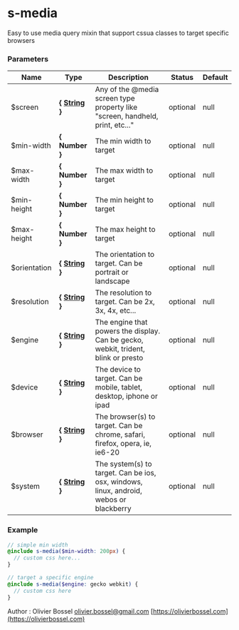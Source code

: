 # s-media

Easy to use media query mixin that support cssua classes to target specific browsers

### Parameters

| Name          | Type                                                                                                  | Description                                                                            | Status   | Default |
| ------------- | ----------------------------------------------------------------------------------------------------- | -------------------------------------------------------------------------------------- | -------- | ------- |
| \$screen      | **{ [String](http://www.sass-lang.com/documentation/file.SASS_REFERENCE.html#sass-script-strings) }** | Any of the @media screen type property like "screen, handheld, print, etc..."          | optional | null    |
| \$min-width   | **{ Number }**                                                                                        | The min width to target                                                                | optional | null    |
| \$max-width   | **{ Number }**                                                                                        | The max width to target                                                                | optional | null    |
| \$min-height  | **{ Number }**                                                                                        | The min height to target                                                               | optional | null    |
| \$max-height  | **{ Number }**                                                                                        | The max height to target                                                               | optional | null    |
| \$orientation | **{ [String](http://www.sass-lang.com/documentation/file.SASS_REFERENCE.html#sass-script-strings) }** | The orientation to target. Can be portrait or landscape                                | optional | null    |
| \$resolution  | **{ [String](http://www.sass-lang.com/documentation/file.SASS_REFERENCE.html#sass-script-strings) }** | The resolution to target. Can be 2x, 3x, 4x, etc...                                    | optional | null    |
| \$engine      | **{ [String](http://www.sass-lang.com/documentation/file.SASS_REFERENCE.html#sass-script-strings) }** | The engine that powers the display. Can be gecko, webkit, trident, blink or presto     | optional | null    |
| \$device      | **{ [String](http://www.sass-lang.com/documentation/file.SASS_REFERENCE.html#sass-script-strings) }** | The device to target. Can be mobile, tablet, desktop, iphone or ipad                   | optional | null    |
| \$browser     | **{ [String](http://www.sass-lang.com/documentation/file.SASS_REFERENCE.html#sass-script-strings) }** | The browser(s) to target. Can be chrome, safari, firefox, opera, ie, ie6-20            | optional | null    |
| \$system      | **{ [String](http://www.sass-lang.com/documentation/file.SASS_REFERENCE.html#sass-script-strings) }** | The system(s) to target. Can be ios, osx, windows, linux, android, webos or blackberry | optional | null    |

### Example

```scss
// simple min width
@include s-media($min-width: 200px) {
  // custom css here...
}

// target a specific engine
@include s-media($engine: gecko webkit) {
  // custom css here
}
```

Author : Olivier Bossel [olivier.bossel@gmail.com](mailto:olivier.bossel@gmail.com) [https://olivierbossel.com](https://olivierbossel.com)
